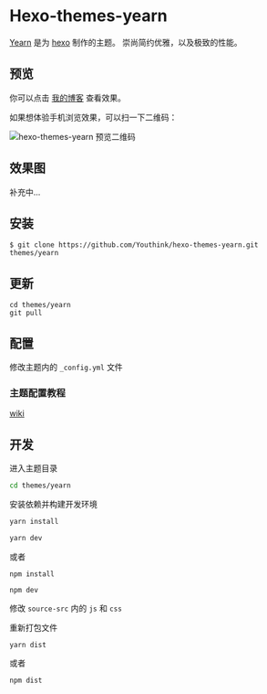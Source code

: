 # Hexo-themes-yearn

[Yearn](https://github.com/Youthink/hexo-themes-yearn) 是为 [hexo](https://hexo.io/) 制作的主题。 崇尚简约优雅，以及极致的性能。

## 预览

你可以点击 [我的博客](https://hufangyun.com) 查看效果。

如果想体验手机浏览效果，可以扫一下二维码：

![hexo-themes-yearn 预览二维码](https://ws4.sinaimg.cn/large/006tNbRwly1fueu6nku1fj307s07sdfl.jpg)

## 效果图

补充中...

## 安装

```
$ git clone https://github.com/Youthink/hexo-themes-yearn.git themes/yearn
```

## 更新

```
cd themes/yearn
git pull
```

## 配置

修改主题内的 `_config.yml` 文件

### 主题配置教程

[wiki](https://github.com/Youthink/hexo-themes-yearn/wiki)

## 开发

进入主题目录

```bash
cd themes/yearn
```

安装依赖并构建开发环境
```bash
yarn install

yarn dev
```

或者

```
npm install

npm dev

```

修改 `source-src` 内的 `js` 和 `css`

重新打包文件

```
yarn dist
```

或者

```
npm dist
```



